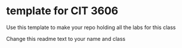# template for CIT 3606
Use this template to make your repo holding all the labs for this class

Change this readme text to your name and class
